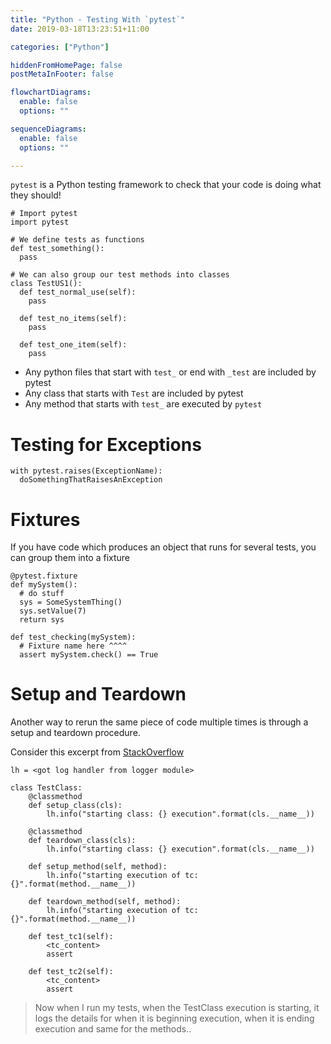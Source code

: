 ```yaml
---
title: "Python - Testing With `pytest`"
date: 2019-03-18T13:23:51+11:00

categories: ["Python"]

hiddenFromHomePage: false
postMetaInFooter: false

flowchartDiagrams:
  enable: false
  options: ""

sequenceDiagrams: 
  enable: false
  options: ""

---
```


`pytest` is a Python testing framework to check that your code is doing what they should!


```python3
# Import pytest
import pytest

# We define tests as functions
def test_something():
  pass

# We can also group our test methods into classes
class TestUS1():
  def test_normal_use(self):
    pass
    
  def test_no_items(self):
    pass
    
  def test_one_item(self):
    pass
```

* Any python files that start with `test_` or end with `_test` are included by pytest
* Any class that starts with `Test` are included by pytest
* Any method that starts with `test_` are executed by `pytest`

# Testing for Exceptions
```python3
with pytest.raises(ExceptionName):
  doSomethingThatRaisesAnException
```

# Fixtures
If you have code which produces an object that runs for several tests, you can group them into a fixture
```python3
@pytest.fixture
def mySystem():
  # do stuff
  sys = SomeSystemThing()
  sys.setValue(7)
  return sys

def test_checking(mySystem):
  # Fixture name here ^^^^
  assert mySystem.check() == True
```

# Setup and Teardown
Another way to rerun the same piece of code multiple times is through a setup and teardown procedure.  

Consider this excerpt from [StackOverflow](https://stackoverflow.com/a/40558283)
```python3
lh = <got log handler from logger module>

class TestClass:
    @classmethod
    def setup_class(cls):
        lh.info("starting class: {} execution".format(cls.__name__))

    @classmethod
    def teardown_class(cls):
        lh.info("starting class: {} execution".format(cls.__name__))

    def setup_method(self, method):
        lh.info("starting execution of tc: {}".format(method.__name__))

    def teardown_method(self, method):
        lh.info("starting execution of tc: {}".format(method.__name__))

    def test_tc1(self):
        <tc_content>
        assert 

    def test_tc2(self):
        <tc_content>
        assert
```

> Now when I run my tests, when the TestClass execution is starting, it logs the details for when it is beginning execution, when it is ending execution and same for the methods..
